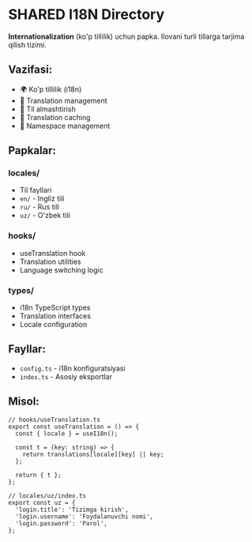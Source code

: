 # SHARED I18N Directory

**Internationalization** (ko'p tillilik) uchun papka. Ilovani turli tillarga tarjima qilish tizimi.

## Vazifasi:

- 🌍 Ko'p tillilik (i18n)
- 📝 Translation management
- 🔄 Til almashtirish
- 💾 Translation caching
- 🎯 Namespace management

## Papkalar:

### **locales/**

- Til fayllari
- `en/` - Ingliz tili
- `ru/` - Rus tili
- `uz/` - O'zbek tili

### **hooks/**

- useTranslation hook
- Translation utilities
- Language switching logic

### **types/**

- i18n TypeScript types
- Translation interfaces
- Locale configuration

## Fayllar:

- `config.ts` - i18n konfiguratsiyasi
- `index.ts` - Asosiy eksportlar

## Misol:

```tsx
// hooks/useTranslation.ts
export const useTranslation = () => {
  const { locale } = useI18n();

  const t = (key: string) => {
    return translations[locale][key] || key;
  };

  return { t };
};

// locales/uz/index.ts
export const uz = {
  'login.title': 'Tizimga kirish',
  'login.username': 'Foydalanuvchi nomi',
  'login.password': 'Parol',
};
```
